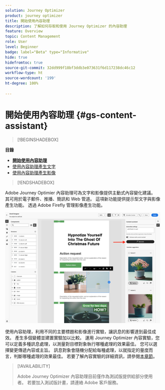 ```yaml
---
solution: Journey Optimizer
product: journey optimizer
title: 開始使用內容助理
description: 了解如何存取和使用 Journey Optimizer 的內容助理
feature: Overview
topic: Content Management
role: User
level: Beginner
badge: label="Beta" type="Informative"
hide: true
hidefromtoc: true
source-git-commit: 32dd999f18bf3ddb3e073631f6d117238dc46c12
workflow-type: ht
source-wordcount: '199'
ht-degree: 100%

---
```


# 開始使用內容助理 {#gs-content-assistant}

>[!BEGINSHADEBOX]

**目錄**

* **[開始使用內容助理](gs-generative.md)**
* [使用內容助理產生文字](generative-content.md)
* [使用內容助理產生影像](generative-image.md)

>[!ENDSHADEBOX]


Adobe Journey Optimier 內容助理可為文字和影像提供主動式內容變化建議。 其可用於電子郵件、推播、簡訊和 Web 管道。 這項新功能提供提示型文字與影像產生功能。 透過 Adobe Firefly 管理影像產生功能。

![](assets/image-gen-ai.png)



使用內容助理，利用不同的主要標題和影像進行實驗，讓訊息的影響達到最佳成效。 產生多個變體並建置實驗加以比較。 運用 Journey Optimizer 內容實驗，您可以定義多種訊息處理，以測量對目標對象執行哪種處理的效果最佳。 您可以選擇變更傳遞內容或主旨。 訊息對象會隨機分配給每種處理，以就指定的量度而言，判斷哪種處理的效果最佳。 若要了解內容實驗的詳細資訊，請參閱[本章節](../campaigns/content-experiment.md)。


>[!AVAILABILITY]
>
>Adobe Journey Optimizer 內容助理目前僅作為測試版提供給部分使用者。 若要加入測試版計畫，請連絡 Adobe 客戶服務。

